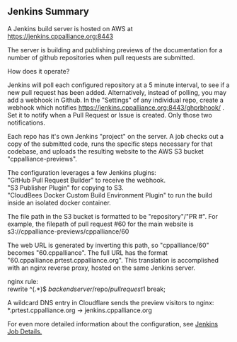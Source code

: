## Jenkins Summary
  
A Jenkins build server is hosted on AWS at https://jenkins.cppalliance.org:8443  
  
The server is building and publishing previews of the documentation for a number of github repositories when pull requests are submitted.  
  
How does it operate?   
  
Jenkins will poll each configured repository at a 5 minute interval, to see if a new pull request has been added.  Alternatively, instead of polling, you may add a webhook in Github.  In the "Settings" of any individual repo, create a webhook which notifies https://jenkins.cppalliance.org:8443/ghprbhook/ .  Set it to notify when a Pull Request or Issue is created. Only those two notifications.   
  
Each repo has it's own Jenkins "project" on the server. A job checks out a copy of the submitted code, runs the specific steps necessary for that codebase, and uploads the resulting website to the AWS S3 bucket "cppalliance-previews".  
  
The configuration leverages a few Jenkins plugins:  
"GitHub Pull Request Builder" to receive the webhook.  
"S3 Publisher Plugin" for copying to S3.  
"CloudBees Docker Custom Build Environment Plugin" to run the build inside an isolated docker container.  
  
The file path in the S3 bucket is formatted to be "repository"/"PR #".  For example, the filepath of pull request #60 for the main website is s3://cppalliance-previews/cppalliance/60  
  
The web URL is generated by inverting this path, so "cppalliance/60" becomes "60.cppalliance". The full URL has the format "60.cppalliance.prtest.cppalliance.org". This translation is accomplished with an nginx reverse proxy, hosted on the same Jenkins server.  
  
nginx rule:    
rewrite ^(.*)$ $backendserver/$repo/$pullrequest$1 break;  
  
A wildcard DNS entry in Cloudflare sends the preview visitors to nginx:    
*.prtest.cppalliance.org -> jenkins.cppalliance.org  
  
For even more detailed information about the configuration, see [Jenkins Job Details.](jenkins-job-details.md)  
  
